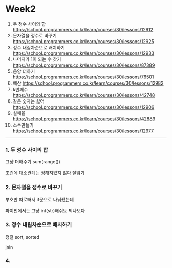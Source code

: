 Week2
=====
1. 두 정수 사이의 합
https://school.programmers.co.kr/learn/courses/30/lessons/12912
2. 문자열을 정수로 바꾸기
https://school.programmers.co.kr/learn/courses/30/lessons/12925
3. 정수 내림차순으로 배치하기
https://school.programmers.co.kr/learn/courses/30/lessons/12933
4. 나머지가 1이 되는 수 찾기
https://school.programmers.co.kr/learn/courses/30/lessons/87389
5. 음양 더하기
https://school.programmers.co.kr/learn/courses/30/lessons/76501
6. 예산
https://school.programmers.co.kr/learn/courses/30/lessons/12982
7. k번째수
https://school.programmers.co.kr/learn/courses/30/lessons/42748
8. 같은 숫자는 싫어
https://school.programmers.co.kr/learn/courses/30/lessons/12906
9. 실패율
https://school.programmers.co.kr/learn/courses/30/lessons/42889
10. 소수만들기
https://school.programmers.co.kr/learn/courses/30/lessons/12977

***
### 1. 두 정수 사이의 합
그냥 더해주기 sum(range())

조건에 대소관계는 정해져있지 않다 잘읽기

### 2. 문자열을 정수로 바꾸기
부호만 따로빼서 if문으로 나눠줬는데

파이썬에서는 그냥 int(str)해줘도 되나보다 

### 3. 정수 내림차순으로 배치하기
정렬 sort, sorted

join

### 4.